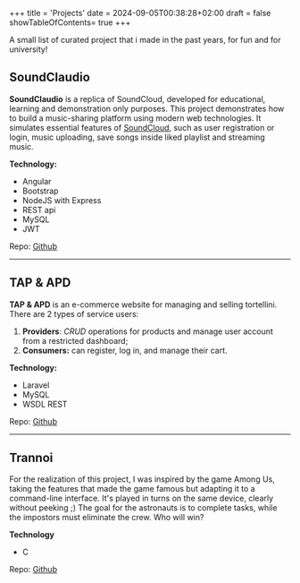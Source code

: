 +++
title = 'Projects'
date = 2024-09-05T00:38:28+02:00
draft = false
showTableOfContents= true
+++

A small list of curated project that i made in the past years, for fun and for university!

## SoundClaudio
**SoundClaudio** is a replica of SoundCloud, developed for educational, learning and demonstration only purposes.
This project demonstrates how to build a music-sharing platform using modern web technologies. 
It simulates essential features of [SoundCloud](https://soundcloud.com/), such as user registration or login, music uploading, save songs inside liked playlist and streaming music.

**Technology:**
- Angular 
- Bootstrap 
- NodeJS with Express
- REST api
- MySQL
- JWT

Repo: [Github](https://github.com/Cassio7/SoundClaudio)

---

## TAP & APD

**TAP & APD** is an e-commerce website for managing and selling tortellini.
There are 2 types of service users:
1. **Providers**: *CRUD* operations for products and manage user account from a restricted dashboard;
2. **Consumers:** can register, log in, and manage their cart.

**Technology:**
- Laravel
- MySQL
- WSDL REST

Repo: [Github](https://github.com/Cassio7/Tortellini_website)

---

## Trannoi

For the realization of this project, I was inspired by the game Among Us, taking the features that made the game famous but adapting it to a command-line interface.
It's played in turns on the same device, clearly without peeking ;) The goal for the astronauts is to complete tasks, while the impostors must eliminate the crew. Who will win?

**Technology**
- C

Repo: [Github](https://github.com/Cassio7/Trannoi)